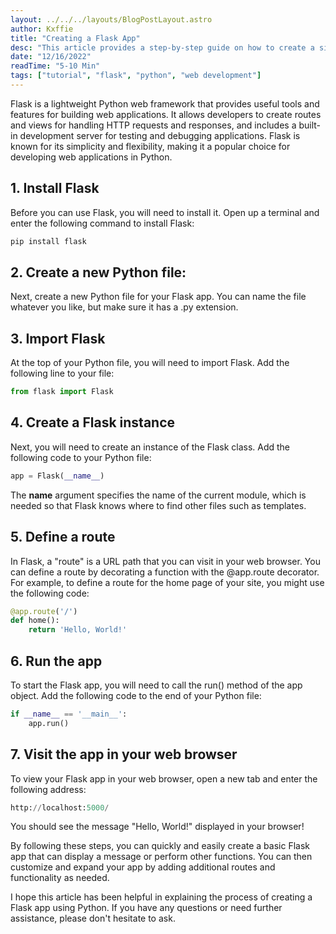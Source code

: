 ```yaml
---
layout: ../../../layouts/BlogPostLayout.astro
author: Kxffie
title: "Creating a Flask App"
desc: "This article provides a step-by-step guide on how to create a simple Flask application using Python. It explains how to install Flask, create a new Python file, import Flask, create a Flask instance, define a route, and run the app. It also provides instructions on how to visit the app in a web browser to view the message or other output. This article is intended to help beginners understand the basic process of creating a Flask app and can be used as a reference for building more complex applications."
date: "12/16/2022"
readTime: "5-10 Min"
tags: ["tutorial", "flask", "python", "web development"]
---
```


Flask is a lightweight Python web framework that provides useful tools and features for building web applications. It allows developers to create routes and views for handling HTTP requests and responses, and includes a built-in development server for testing and debugging applications. Flask is known for its simplicity and flexibility, making it a popular choice for developing web applications in Python.

## 1. Install Flask

Before you can use Flask, you will need to install it. Open up a terminal and enter the following command to install Flask:

```py
pip install flask
```

## 2. Create a new Python file:
Next, create a new Python file for your Flask app. You can name the file whatever you like, but make sure it has a .py extension.

## 3. Import Flask

At the top of your Python file, you will need to import Flask. Add the following line to your file:

```py
from flask import Flask
```

## 4. Create a Flask instance

Next, you will need to create an instance of the Flask class. Add the following code to your Python file:

```py
app = Flask(__name__)
```
The __name__ argument specifies the name of the current module, which is needed so that Flask knows where to find other files such as templates.

## 5. Define a route

In Flask, a "route" is a URL path that you can visit in your web browser. You can define a route by decorating a function with the @app.route decorator. For example, to define a route for the home page of your site, you might use the following code:

```py
@app.route('/')
def home():
    return 'Hello, World!'
```

## 6. Run the app

To start the Flask app, you will need to call the run() method of the app object. Add the following code to the end of your Python file:

```py
if __name__ == '__main__':
    app.run()
```

## 7. Visit the app in your web browser

To view your Flask app in your web browser, open a new tab and enter the following address:

```py
http://localhost:5000/
```

You should see the message "Hello, World!" displayed in your browser!

By following these steps, you can quickly and easily create a basic Flask app that can display a message or perform other functions. You can then customize and expand your app by adding additional routes and functionality as needed.

I hope this article has been helpful in explaining the process of creating a Flask app using Python. If you have any questions or need further assistance, please don't hesitate to ask.